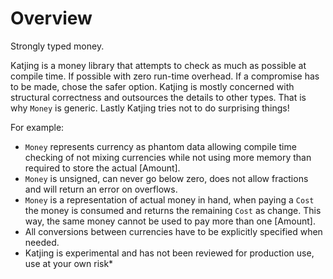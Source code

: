# Overview

Strongly typed money.

Katjing is a money library that attempts to check as much as possible at compile time. If possible with zero run-time overhead.
If a compromise has to be made, chose the safer option. Katjing is mostly concerned with structural correctness and outsources
the details to other types. That is why `Money` is generic. Lastly  Katjing tries not to do surprising things!

For example:

 * `Money` represents currency as phantom data allowing compile time checking of not mixing currencies while not using more memory than required to store the actual [Amount].
 * `Money` is unsigned, can never go below zero, does not allow fractions and will return an error on overflows.
 * `Money` is a representation of actual money in hand, when paying a `Cost` the money is consumed and returns the remaining `Cost` as change. This way, the same money cannot be used to pay more than one [Amount].
 * All conversions between currencies have to be explicitly specified when needed.
 * Katjing is experimental and has not been reviewed for production use, use at your own risk*
